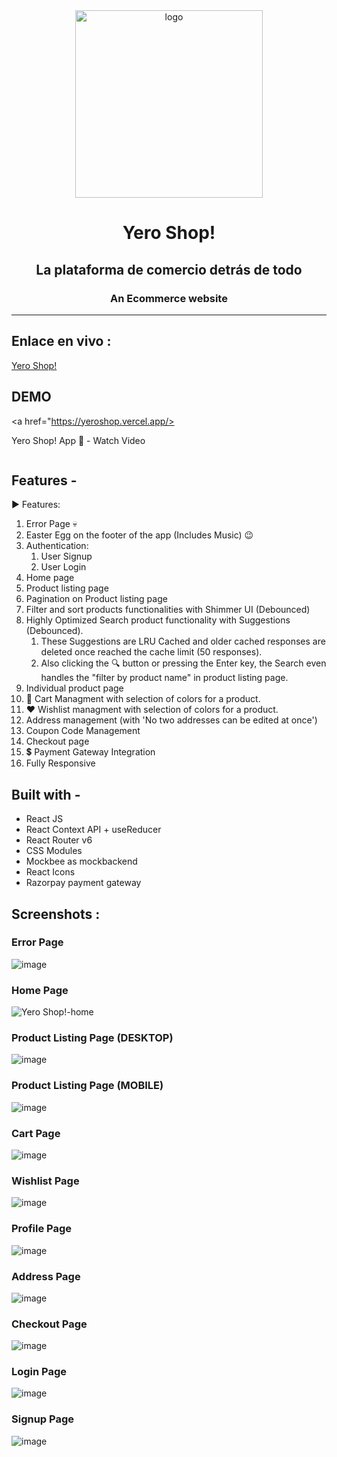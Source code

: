 <div align="center">
  <img src="https://f005.backblazeb2.com/file/120000/Yero+Shop/lovepik.png" height="300" width="300" alt="logo"/>

# <span class="yero-shop-text-hero">Yero Shop!</span>

## La plataforma de comercio detrás de todo

### An Ecommerce website 

  <hr />

</div>

## **Enlace en vivo :**

[<span class="yero-shop-text">Yero Shop!</span>](https://yeroshop.vercel.app/)

## **DEMO**

<a href="https://yeroshop.vercel.app/>
    <p><span class="yero-shop-text">Yero Shop!</span> App 📱 - Watch Video</p>
    <img style="max-width:300px;" src="">
  </a>

## **Features -**

▶ Features:

1. Error Page 💀
1. Easter Egg on the footer of the app (Includes Music) 😉
1. Authentication:
   1. User Signup
   1. User Login
1. Home page
1. Product listing page
1. Pagination on Product listing page
1. Filter and sort products functionalities with Shimmer UI (Debounced)
1. Highly Optimized Search product functionality with Suggestions (Debounced). 
    1. These Suggestions are LRU Cached and older cached responses are deleted once reached the cache limit (50 responses). 
    1. Also clicking the 🔍 button or pressing the Enter key, the Search even handles the "filter by product name" in product listing page.
1. Individual product page
1. 🛒 Cart Managment with selection of colors for a product. 
1. ❤ Wishlist managment with selection of colors for a product.
1. Address management (with 'No two addresses can be edited at once')
1. Coupon Code Management
1. Checkout page
1. 💲 Payment Gateway Integration 
1. Fully Responsive

## **Built with -**

- React JS
- React Context API + useReducer
- React Router v6
- CSS Modules
- Mockbee as mockbackend
- React Icons
- Razorpay payment gateway

## **Screenshots :**

### Error Page
![image]()

### Home Page
![<span class="yero-shop-text">Yero Shop!</span>-home](https://f005.backblazeb2.com/file/120000/Yero+Shop/Yero+Shop!-home.png)

### Product Listing Page (DESKTOP)
![image](https://f005.backblazeb2.com/file/120000/Yero+Shop/Product+Listing+Page+(DESKTOP).png)

### Product Listing Page (MOBILE)
![image](https://f005.backblazeb2.com/file/120000/Yero+Shop/MOBILE.png)

### Cart Page
![image](https://f005.backblazeb2.com/file/120000/Yero+Shop/Cart_Page.png)

### Wishlist Page
![image](https://f005.backblazeb2.com/file/120000/Yero+Shop/Wishlist+Page.png)

### Profile Page
![image](https://f005.backblazeb2.com/file/120000/Yero+Shop/Profile+Page.png)

### Address Page
![image](https://f005.backblazeb2.com/file/120000/Yero+Shop/Address+Page.png)

### Checkout Page
![image](https://f005.backblazeb2.com/file/120000/Yero+Shop/Checkout+Page.png)

### Login Page
![image](https://f005.backblazeb2.com/file/120000/Yero+Shop/Login+Page.png)

### Signup Page
![image](https://f005.backblazeb2.com/file/120000/Yero+Shop/Signup+Page.png)
